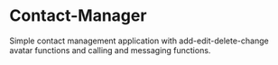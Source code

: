 # Contact-Manager
Simple contact management application with add-edit-delete-change avatar functions and calling and messaging functions.
